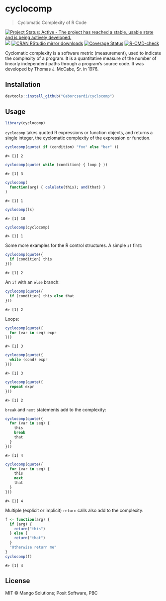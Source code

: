 
# cyclocomp

> Cyclomatic Complexity of R Code

<!-- badges: start -->

[![Project Status: Active - The project has reached a stable, usable
state and is being actively
developed.](http://www.repostatus.org/badges/latest/active.svg)](http://www.repostatus.org/#active)
[![](http://www.r-pkg.org/badges/version/cyclocomp)](http://www.r-pkg.org/pkg/cyclocomp)
[![CRAN RStudio mirror
downloads](http://cranlogs.r-pkg.org/badges/cyclocomp)](http://www.r-pkg.org/pkg/cyclocomp)
[![Coverage
Status](https://img.shields.io/codecov/c/github/Gaborcsardi/cyclocomp/main.svg)](https://codecov.io/github/Gaborcsardi/cyclocomp?branch=main)
[![R-CMD-check](https://github.com/gaborcsardi/cyclocomp/actions/workflows/R-CMD-check.yaml/badge.svg)](https://github.com/gaborcsardi/cyclocomp/actions/workflows/R-CMD-check.yaml)
<!-- badges: end -->

Cyclomatic complexity is a software metric (measurement), used to
indicate the complexity of a program. It is a quantitative measure of
the number of linearly independent paths through a program’s source
code. It was developed by Thomas J. McCabe, Sr. in 1976.

## Installation

``` r
devtools::install_github("Gaborcsardi/cyclocomp")
```

## Usage

``` r
library(cyclocomp)
```

`cyclocomp` takes quoted R expressions or function objects, and returns
a single integer, the cyclomatic complexity of the expression or
function.

``` r
cyclocomp(quote( if (condition) "foo" else "bar" ))
```

    #> [1] 2

``` r
cyclocomp(quote( while (condition) { loop } ))
```

    #> [1] 3

``` r
cyclocomp(
  function(arg) { calulate(this); and(that) }
)
```

    #> [1] 1

``` r
cyclocomp(ls)
```

    #> [1] 10

``` r
cyclocomp(cyclocomp)
```

    #> [1] 1

Some more examples for the R control structures. A simple `if` first:

``` r
cyclocomp(quote({
  if (condition) this
}))
```

    #> [1] 2

An `if` with an `else` branch:

``` r
cyclocomp(quote({
  if (condition) this else that
}))
```

    #> [1] 2

Loops:

``` r
cyclocomp(quote({
  for (var in seq) expr
}))
```

    #> [1] 3

``` r
cyclocomp(quote({
  while (cond) expr
}))
```

    #> [1] 3

``` r
cyclocomp(quote({
  repeat expr
}))
```

    #> [1] 2

`break` and `next` statements add to the complexity:

``` r
cyclocomp(quote({
  for (var in seq) {
    this
    break
    that
  }
}))
```

    #> [1] 4

``` r
cyclocomp(quote({
  for (var in seq) {
    this
    next
    that
  }
}))
```

    #> [1] 4

Multiple (explicit or implicit) `return` calls also add to the
complexity:

``` r
f <- function(arg) {
  if (arg) {
    return("this")
  } else {
    return("that")
  }
  "Otherwise return me"
}
cyclocomp(f)
```

    #> [1] 4

## License

MIT © Mango Solutions; Posit Software, PBC
